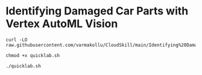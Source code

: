 # Identifying Damaged Car Parts with Vertex AutoML Vision

```
curl -LO raw.githubusercontent.com/varmakollu/CloudSkill/main/Identifying%20Damaged%20Car%20Parts%20with%20Vertex%20AutoML%20Vision/quicklab.sh

chmod +x quicklab.sh

./quicklab.sh

```
